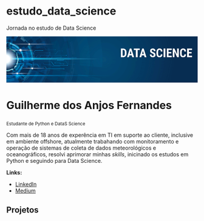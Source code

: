 # estudo_data_science
Jornada no estudo de Data Science

<p align="center">
  <img src="banner.png">
</p>

# Guilherme dos Anjos Fernandes
<sub>Estudante de Python e DataS Science</sub>

Com mais de 18 anos de experência em TI em suporte ao cliente, inclusive em ambiente offshore, atualmente trabahando com monitoramento e operação de sistemas de coleta de dados meteorológicos e oceanográficos, resolvi aprimorar minhas *skills*, inicinado os estudos em Python e seguindo para Data Science.

**Links:**
* [LinkedIn](https://www.linkedin.com/in/guilherme-dos-anjos-fernandes-248438125/)
* [Medium](https://medium.com/@guilhermeanjosfernandes?p=9d1c695b6021)

## Projetos
